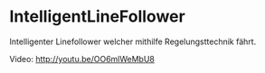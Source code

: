 IntelligentLineFollower
=======================
Intelligenter Linefollower welcher mithilfe Regelungsttechnik fährt.

Video: http://youtu.be/OO6mlWeMbU8
